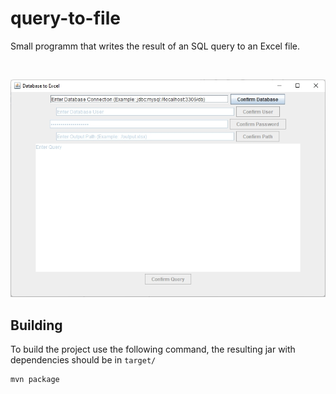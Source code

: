 # query-to-file
Small programm that writes the result of an SQL query to an Excel file.

<br />
<p align="center">
  <img src="./image/ui.jpg" alt="UI example"></a>
</p>

## Building


To build the project use the following command, the resulting jar with dependencies should be in `target/`
```shell
mvn package
```
